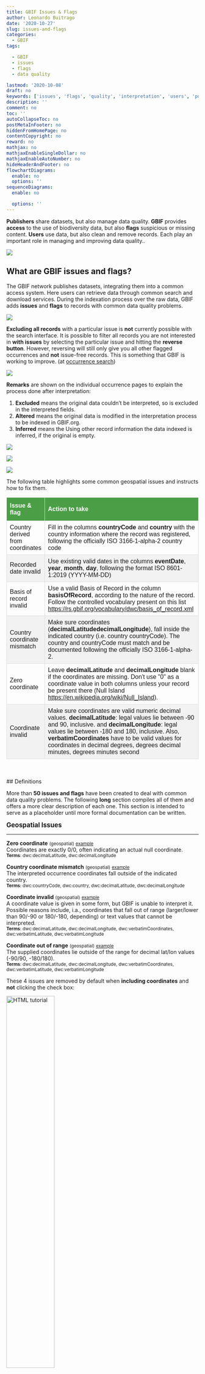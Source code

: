 ```yaml
---
title: GBIF Issues & Flags
author: Leonardo Buitrago
date: '2020-10-27'
slug: issues-and-flags
categories:
  - GBIF
tags:

  - GBIF
  - issues
  - flags
  - data quality

lastmod: '2020-10-08'
draft: no
keywords: ['issues', 'flags', 'quality', 'interpretation', 'users', 'publishers', 'GBIF']
description: ''
comment: no
toc: ''
autoCollapseToc: no
postMetaInFooter: no
hiddenFromHomePage: no
contentCopyright: no
reward: no
mathjax: no
mathjaxEnableSingleDollar: no
mathjaxEnableAutoNumber: no
hideHeaderAndFooter: no
flowchartDiagrams:
  enable: no
  options: ''
sequenceDiagrams:
  enable: no

  options: ''
---
```


**Publishers** share datasets, but also manage data quality.  **GBIF** provides **access** to the use of biodiversity data, but also **flags** suspicious or missing content. **Users** use data, but also clean and remove records. Each play an important role in managing and improving data quality..

![](/post/2020-10-09-issues-and-flags_files/workflow1.png)

## What are GBIF issues and flags?

The GBIF network publishes datasets, integrating them into a common access system. Here users can retrieve data through common search and download services. During the indexation process over the raw data, GBIF adds **issues** and **flags** to records with common data quality problems.

<!--
During **interpretation** GBIF performs additional checks and conversion routines. This **interpretation** is to ensure that data are interoperable and useful.

-->

![](/post/2020-10-09-issues-and-flags_files/workflow2.png)

<!--

* Flags help users to filter or be aware of possible inconsistencies in the data.
* Flags help data providers detect different quality issues that can be fixed in the published dataset/records.

-->

<!--

![](/post/2020-10-09-issues-and-flags_files/issues&flags_main.png)

 Write your comments here 

Thinking on how publishers and users can deal with the issues/flags identified by GBIF.org is important to recognize the most common problems that this mechanism can help to improve the data quality:

- Lack in the use of controlled vocabularies (e.g. basisOfRecord)
- Inconsistent data (e.g. country ≠ countryCode)
- Using appropriate standardized formats, like ISO codes (e.g. countryCode, eventDate)
- Using valid values to interpret/index numeric data (e.g. individualCount, coordinateUncertaintyInMeters)
- Values between the correct numeric range laid in the right columns (e.g. elevation/depth swapped)
- Inappropriate use of zero (0) to document empty or missing values (e.g. decimal Lat/Long = 0)
- Using correct characters to build lists (e.g. references, url)

-->

**Excluding all records** with a particular issue is **not** currently possible with the search interface. It is possible to filter all records you are not interested in **with issues** by selecting the particular issue and hitting the **reverse button**. However, reversing will still only give you all other flagged occurrences and **not** issue-free records. This is something that GBIF is working to improve. (at [occurrence search](https://www.gbif.org/occurrence/search))

![](/post/2020-10-09-issues-and-flags_files/filtering.png)

**Remarks** are shown on the individual occurrence pages to explain the process done after interpretation:

1. **Excluded** means the original data couldn’t be interpreted, so is excluded in the interpreted fields.
2. **Altered** means the original data is modified in the interpretation process to be indexed in GBIF.org.
3. **Inferred** means the Using other record information the data indexed is inferred, if the original is empty.

![](/post/2020-10-09-issues-and-flags_files/excluded.png)

![](/post/2020-10-09-issues-and-flags_files/altered.png)

![](/post/2020-10-09-issues-and-flags_files/inferred.png)

<!--

### For Data providers (“publishers”)

A list of issues & flags is also available for each dataset at the dataset page metrics (e.g. https://www.gbif.org/dataset/4fa7b334-ce0d-4e88-aaae-2e0c138d049e/metrics). This helps publishers to identify what data quality issues to tackle.

![](/post/2020-10-09-issues-and-flags_files/dataset.png)

## How to improve data quality using issues and flags?

-->

The following table highlights some common geospatial issues and instructs how to fix them. 

<style>
#issues {
  font-family: "Trebuchet MS", Arial, Helvetica, sans-serif;
  border-collapse: collapse;
  width: 100%;
  max-width: 100%;
  overflow: auto;
}

#issues td, #issues th {
  border: 1px solid #ddd;
  padding: 8px;
}

#issues tr:nth-child(even){background-color: #f2f2f2;}

#issues tr:hover {background-color: #ddd;}

#issues th {
  padding-top: 12px;
  padding-bottom: 12px;
  text-align: left;
  background-color: #4B9E46;
  color: white;
}

</style>

<table id = "issues">
<thead>
<tr>
<th align="left"><strong>Issue &amp; flag</strong></th>
<th align="left"><strong>Action to take</strong></th>
</tr>
</thead>
<tbody>
<tr>
<td align="left">Country derived from coordinates</td>
<td align="left">Fill in the columns <strong>countryCode</strong> and <strong>country</strong> with the country information where the record was registered, following the officially ISO 3166-1-alpha-2 country code</td>
</tr>
<tr>
<td align="left">Recorded date invalid</td>
<td align="left">Use existing valid dates in the columns <strong>eventDate</strong>, <strong>year</strong>, <strong>month</strong>, <strong>day</strong>, following the format ISO 8601-1:2019 (YYYY-MM-DD)</td>
</tr>
<tr>
<td align="left">Basis of record invalid</td>
<td align="left">Use a valid Basis of Record in the column <strong>basisOfRecord</strong>, according to the nature of the record. Follow the controlled vocabulary present on this list <a href="https://rs.gbif.org/vocabulary/dwc/basis_of_record.xml">https://rs.gbif.org/vocabulary/dwc/basis_of_record.xml</a></td>
</tr>
<tr>
<td align="left">Country coordinate mismatch</td>
<td align="left">Make sure coordinates (<strong>decimalLatitude</strong><strong>decimalLongitude</strong>), fall inside the indicated country (i.e. country countryCode). The country and countryCode must match and be documented following the officially ISO 3166-1-alpha-2.</td>
</tr>
<tr>
<td align="left">Zero coordinate</td>
<td align="left">Leave <strong>decimalLatitude</strong> and <strong>decimalLongitude</strong> blank if the coordinates are missing. Don't use "0" as a coordinate value in both columns unless your record be present there (Null Island <a href="https://en.wikipedia.org/wiki/Null_Island">https://en.wikipedia.org/wiki/Null_Island</a>).</td>
</tr>
<tr>
<td align="left">Coordinate invalid</td>
<td align="left">Make sure coordinates are valid numeric decimal values. <strong>decimalLatitude</strong>: legal values lie between -90 and 90, inclusive. and <strong>decimalLongitude</strong>: legal values lie between -180 and 180, inclusive. Also, <strong>verbatimCoordinates</strong> have to be valid values for coordinates in decimal degrees, degrees decimal minutes, degrees minutes second</td>
</tr>
</tbody>
</table>


<br>
<br>
## Definitions

More than **50 issues and flags** have been created to deal with common data quality problems. The following **long** section compiles all of them and offers a more clear description of each one. This section is intended to serve as a placeholder until more formal documentation can be written.  

<big>**Geospatial Issues**</big>

- - -

**Zero coordinate** <small>(geospatial)</small> <small>[example](https://www.gbif.org/occurrence/search?issue=ZERO_COORDINATE)</small><br>Coordinates are exactly 0/0, often indicating an actual null coordinate.<br><small>**Terms**: dwc:decimalLatitude, dwc:decimalLongitude</small><br>

**Country coordinate mismatch** <small>(geospatial)</small> <small>[example](https://www.gbif.org/occurrence/search?issue=COUNTRY_COORDINATE_MISMATCH)</small><br>The interpreted occurrence coordinates fall outside of the indicated country.<br><small>**Terms**: dwc:countryCode, dwc:country, dwc:decimalLatitude, dwc:decimalLongitude</small><br>

**Coordinate invalid** <small>(geospatial)</small> <small>[example](https://www.gbif.org/occurrence/search?issue=COORDINATE_INVALID)</small><br>A coordinate value is given in some form, but GBIF is unable to interpret it. Possible reasons include, i.a., coordinates that fall out of range (larger/lower than 90/-90 or 180/-180, depending) or text values that cannot be interpreted.<br><small>**Terms**: dwc:decimalLatitude, dwc:decimalLongitude, dwc:verbatimCoordinates, dwc:verbatimLatitude, dwc:verbatimLongitude</small><br>

**Coordinate out of range** <small>(geospatial)</small> <small>[example](https://www.gbif.org/occurrence/search?issue=COORDINATE_OUT_OF_RANGE)</small><br>The supplied coordinates lie outside of the range for decimal lat/lon values (-90/90, -180/180).<br><small>**Terms**: dwc:decimalLatitude, dwc:decimalLongitude, dwc:verbatimCoordinates, dwc:verbatimLatitude, dwc:verbatimLongitude</small><br>

These 4 issues are removed by default when **including coordinates** and **not** clicking the check box: 

<img src="/post/2020-10-09-issues-and-flags_files/suspicious.png" alt="HTML tutorial" style="width:50%;">

- - -

**Geodetic datum assumed WGS84** <small>(geospatial)</small> <small>[example](https://www.gbif.org/occurrence/search?issue=GEODETIC_DATUM_ASSUMED_WGS84)</small><br>If the datum is null, data interpretation assumes the record coordinates are in WGS84.<br><small>**Terms**: dwc:geodeticDatum</small><br>

**Geodetic datum invalid** <small>(geospatial)</small> <small>[example](https://www.gbif.org/occurrence/search?issue=GEODETIC_DATUM_INVALID)</small><br>The geodetic datum could not be interpreted, because the supplied term cannot be matched against the vocabulary of known values.<br><small>**Terms**: dwc:geodeticDatum</small><br>

**Country mismatch** <small>(geospatial)</small> <small>[example](https://www.gbif.org/occurrence/search?issue=COUNTRY_MISMATCH)</small><br>Interpreted Country and Country code contradict each other.<br><small>**Terms**: dwc:countryCode, dwc:country</small><br>

**Country derived from coordinates** <small>(geospatial)</small> <small>[example](https://www.gbif.org/occurrence/search?issue=COUNTRY_DERIVED_FROM_COORDINATES)</small><br>If the country and country code are not supplied or cannot be matched to known values, data interpretation derives their content from the decimal coordinates through a [lookup service](https://github.com/gbif/geocode).<br><small>**Terms**: dwc:countryCode, dwc:country, dwc:decimalLatitude, dwc:decimalLongitude</small><br>

**Country invalid** <small>(geospatial)</small> <small>[example](https://www.gbif.org/occurrence/search?issue=COUNTRY_INVALID)</small><br>The country or countryCode given cannot be matched to the vocabulary for country names.<br><small>**Terms**: dwc:country</small><br>

**Continent invalid** <small>(geospatial)</small> <small>[example](https://www.gbif.org/occurrence/search?issue=CONTINENT_INVALID)</small><br>The continent given cannot be matched to the vocabulary for continent names<br><small>**Terms**: dwc:continent</small><br>

**Coordinate rounded** <small>(geospatial)</small> <small>[example](https://www.gbif.org/occurrence/search?issue=COORDINATE_ROUNDED)</small><br>In the data interpretation the original coordinates are rounded to 6 decimals (~1m precision).<br><small>**Terms**: dwc:decimalLatitude, dwc:decimalLongitude</small><br>

**Coordinate reprojected** <small>(geospatial)</small> <small>[example](https://www.gbif.org/occurrence/search?issue=COORDINATE_REPROJECTED)</small><br>The original coordinates were successfully reprojected from a different geodetic datum to WGS84.<br><small>**Terms**: dwc:geodeticDatum</small><br>

**Coordinate reprojection suspicious** <small>(geospatial)</small> <small>[example](https://www.gbif.org/occurrence/search?issue=COORDINATE_REPROJECTION_SUSPICIOUS)</small><br>Indicates successful coordinate reprojection according to provided datum, but which results in a datum shift larger than 0.1 decimal degrees.<br><small>**Terms**: dwc:geodeticDatum, dwc:decimalLatitude, dwc:decimalLongitude</small><br>

**Coordinate reprojection failed** <small>(geospatial)</small> <small>[example](https://www.gbif.org/occurrence/search?issue=COORDINATE_REPROJECTION_FAILED)</small><br>The given decimal latitude and longitude could not be reprojected to WGS84 based on the provided datum.<br><small>**Terms**: dwc:geodeticDatum, dwc:decimalLatitude, dwc:decimalLongitude</small><br>

**Coordinate uncertainty meters invalid** <small>(geospatial)</small> <small>[example](https://www.gbif.org/occurrence/search?issue=COORDINATE_UNCERTAINTY_METERS_INVALID)</small><br>The value given for Coordinate uncertainty in meters, indicating the radius of uncertainty around the given decimal coordinates, is not a valid number, or lies outside a plausible range.<br><small>**Terms**: dwc:coordinateUncertaintyInMeters</small><br>

**Coordinate precision invalid** <small>(geospatial)</small> <small>[example](https://www.gbif.org/occurrence/search?issue=COORDINATE_PRECISION_INVALID)</small><br>Indicates an invalid or very unlikely coordinates precision. The value is not a decimal number as expected, or it has an unusually low or high for a margin of uncertainty.<br><small>**Terms**: dwc:coordinatePrecision</small><br>

**Presumed negated longitude** <small>(geospatial)</small> <small>[example](https://www.gbif.org/occurrence/search?issue=PRESUMED_NEGATED_LONGITUDE)</small><br>The supplied longitude value places the coordinates outside of the indicated country. Negating the longitude value would result in a country match.<br><small>**Terms**: dwc:decimalLongitude</small><br>

**Presumed negated latitude** <small>(geospatial)</small> <small>[example](https://www.gbif.org/occurrence/search?issue=PRESUMED_NEGATED_LATITUDE)</small><br>The supplied latitude value places the coordinates outside of the indicated country. Negating the latitude value would result in a country match.<br><small>**Terms**: dwc:decimalLatitude</small><br>

**Presumed swapped coordinate** <small>(geospatial)</small> <small>[example](https://www.gbif.org/occurrence/search?issue=PRESUMED_SWAPPED_COORDINATE)</small><br>Coordinates seem to be swapped when testing against the interpreted country.<br><small>**Terms**: dwc:decimalLatitude, dwc:decimalLongitude, dwc:country</small><br>

**Depth min max swapped** <small>(geospatial)</small> <small>[example](https://www.gbif.org/occurrence/search?issue=DEPTH_MIN_MAX_SWAPPED)</small><br>The values for minimum and maximum depth appear to the swapped.<br><small>**Terms**: dwc:minimumDepthInMeters, dwc:maximumDepthInMeters</small><br>

**Depth non numeric** <small>(geospatial)</small> <small>[example](https://www.gbif.org/occurrence/search?issue=DEPTH_NON_NUMERIC)</small><br>The values for minimum and maximum depth are non-numeric values and cannot be interpreted.<br><small>**Terms**: dwc:minimumDepthInMeters, dwc:maximumDepthInMeters</small><br>

**Depth unlikely** <small>(geospatial)</small> <small>[example](https://www.gbif.org/occurrence/search?issue=DEPTH_UNLIKELY)</small><br>The values for minimum and maximum depth are negative or higher than 11000 (Mariana Trench depth in meters).<br><small>**Terms**: dwc:minimumDepthInMeters, dwc:maximumDepthInMeters</small><br>

**Depth not metric** <small>(geospatial)</small> <small>[example](https://www.gbif.org/occurrence/search?issue=DEPTH_NOT_METRIC)</small><br>Set if supplied depth is not given in the metric system, for example using feet instead of meters.<br><small>**Terms**: dwc:minimumDepthInMeters, dwc:maximumDepthInMeters</small><br>

**Elevation non numeric** <small>(geospatial)</small> <small>[example](https://www.gbif.org/occurrence/search?issue=ELEVATION_NON_NUMERIC)</small><br>The values for minimum and maximum elevation are non-numeric values and cannot be interpreted.<br><small>**Terms**: dwc:minimumElevationInMeters, dwc:maximumElevationMeters</small><br>

**Elevation min max swapped** <small>(geospatial)</small> <small>[example](https://www.gbif.org/occurrence/search?issue=ELEVATION_MIN_MAX_SWAPPED)</small><br>The values for minimum and maximum elevation appear to the swapped.<br><small>**Terms**: dwc:minimumElevationInMeters, dwc:maximumElevationInMeters</small><br>

**Elevation not metric** <small>(geospatial)</small> <small>[example](https://www.gbif.org/occurrence/search?issue=ELEVATION_NOT_METRIC)</small><br>Set if supplied elevation is not given in the metric system, for example using feet instead of meters.<br><small>**Terms**: dwc:minimumElevationInMeters, dwc:maximumElevationInMeters</small><br>

- - -

**Zero** occurrence records are flagged with the following **geospatial issues** on GBIF as of the writing of this post. 

**Elevation unlikely** <small>(geospatial)</small> <small>[example](https://www.gbif.org/occurrence/search?issue=ELEVATION_UNLIKELY)</small><br>The values for minimum and maximum elevation are above the troposphere (17000 m) or below Mariana Trench (11000 m).<br><small>**Terms**: dwc:minimumElevationInMeters, dwc:maximumElevationInMeters</small><br>

**Continent country mismatch** <small>(geospatial)</small> <small>[example](https://www.gbif.org/occurrence/search?issue=CONTINENT_COUNTRY_MISMATCH)</small><br>The interpreted continent and country do not match up.<br><small>**Terms**: dwc:continent, dwc:countryCode, dwc:country</small><br>

**Continent derived from coordinates** <small>(geospatial)</small> <small>[example](https://www.gbif.org/occurrence/search?issue=CONTINENT_DERIVED_FROM_COORDINATES)</small><br>If no value is supplied for the continent or if the values cannot be matched against a known vocabulary, data interpretation derives the continent from the decimal coordinates.<br><small>**Terms**: dwc:continent, dwc:decimalLatitude, dwc:decimal Longitude</small><br>

<!-- maybe do not we need deprecated issues -->
<!-- **Coordinate accuracy invalid** <small>(geospatial)</small> <small>[example](https://www.gbif.org/occurrence/search?issue=COORDINATE_ACCURACY_INVALID)</small><br>Deprecated.<br><small>**Terms**: NA</small><br> -->

<!-- **Coordinate precision uncertainty mismatch** <small>(geospatial)</small> <small>[example](https://www.gbif.org/occurrence/search?issue=COORDINATE_PRECISION_UNCERTAINTY_MISMATCH)</small><br>Deprecated.<br><small>**Terms**: NA</small><br> -->

<br>
<big>**Taxonomic Issues**</big>

- - -

**Taxon match higherrank** <small>(taxonomic)</small> <small>[example](https://www.gbif.org/occurrence/search?issue=TAXON_MATCH_HIGHERRANK)</small><br>The record can be matched to the GBIF taxonomic backbone at a higher rank, but not with the scientific name given.<br><small>**Terms**: dwc:scientificName,dwc:kingdom,dwc:phylum, dwc:class, dwc:order, dwc:family, dwc:genus, dwc:subgenus, dwc:specificEpithet, dwc:infraspecificEpithet, dwc:taxonRank</small><br><br> 
Reasons include:<br/>- The name is new, and not available in the taxonomic datasets yet<br/>- The name is missing in the backbone's taxonomic sources for others reasons<br/>- Formatting or spelling of the scientific name caused interpretation errors

**Taxon match none** <small>(taxonomic)</small> <small>[example](https://www.gbif.org/occurrence/search?issue=TAXON_MATCH_NONE)</small><br>Matching to the taxonomic backbone cannot be done cause there was no match at all or several matches with too little information to keep them apart (homonyms).<br><small>**Terms**: dwc:scientificName,dwc:kingdom,dwc:phylum, dwc:class, dwc:order, dwc:family, dwc:genus, dwc:subgenus, dwc:specificEpithet, dwc:infraspecificEpithet, dwc:taxonRank</small><br>

**Taxon match fuzzy** <small>(taxonomic)</small> <small>[example](https://www.gbif.org/occurrence/search?issue=TAXON_MATCH_FUZZY)</small><br>Matching to the taxonomic backbone can only be done using a fuzzy, non exact match.<br><small>**Terms**: dwc:scientificName,dwc:kingdom,dwc:phylum, dwc:class, dwc:order, dwc:family, dwc:genus, dwc:subgenus, dwc:specificEpithet, dwc:infraspecificEpithet, dwc:taxonRank</small><br>

<br>
<big>**Date Issues**</big>

- - -

**Recorded date invalid** <small>(date)</small> <small>[example](https://www.gbif.org/occurrence/search?issue=RECORDED_DATE_INVALID)</small><br>The recording date given cannot be intrepreted because is invalid.<br><small>**Terms**: dwc:eventDate, dwc:year, dwc:month, dwc:day</small><br><br> Reasons include:<br/>- A non-existing date (e.g "1995-04-34")<br/>- Missing date parts (e.g. Event date without year).<br/>- The date format does not follow the ISO 8601 standard (YYYY-MM-DD)<br>

**Recorded date mismatch** <small>(date)</small> <small>[example](https://www.gbif.org/occurrence/search?issue=RECORDED_DATE_MISMATCH)</small><br>The recording date specified as the eventDate string and the individual year, month, day are contradicting.<br><small>**Terms**: dwc:eventDate, dwc:year, dwc:month, dwc:day</small><br>

**Identified date unlikely** <small>(date)</small> <small>[example](https://www.gbif.org/occurrence/search?issue=IDENTIFIED_DATE_UNLIKELY)</small><br>The identification date is in the future or before Linnean times (1700).<br><small>**Terms**: dwc:dateIdentified</small><br>

**Recorded Date Unlikely** <small>(date)</small> <small>[example](https://www.gbif.org/occurrence/search?issue=RECORDED_DATE_UNLIKELY)</small><br>The recording date is highly unlikely, falling either into the future or representing a very old date before 1600 that predates modern taxonomy.<br><small>**Terms**: dwc:eventDate, dwc:year, dwc:month, dwc:day</small><br>

**Multimedia date invalid** <small>(date)</small> <small>[example](https://www.gbif.org/occurrence/search?issue=MULTIMEDIA_DATE_INVALID)</small><br>The creation date given cannot be intrepreted because is invalid.<br><small>**Terms**: dc:created</small><br><br> Reasons include:<br/>- A non-existing date (e.g "1995-04-34")<br/>- Missing date parts (e.g. Event date without year).<br/>- The date format does not follow the ISO 8601 standard (YYYY-MM-DD)

**Identified date invalid** <small>(date)</small> <small>[example](https://www.gbif.org/occurrence/search?issue=IDENTIFIED_DATE_INVALID)</small><br>The identification date given cannot be intrepreted because is invalid.<br><small>**Terms**: dwc:dateIdentified</small><br><br>Reasons include:<br>- A non-existing date (e.g "1995-04-34")<br>- Missing date parts (e.g. without year).<br>- The date format does not follow the ISO 8601 standard (YYYY-MM-DD)<br>

**Modified date invalid** <small>(date)</small> <small>[example](https://www.gbif.org/occurrence/search?issue=MODIFIED_DATE_INVALID)</small><br>A (partial) invalid modified date is given.<br><small>**Terms**: dc:modified</small><br><br>Reasons include:<br/>- A non-existing date (e.g "1995-04-34")<br/>- Missing date parts (e.g. without year).<br/>- The date format does not follow the ISO 8601 standard (YYYY-MM-DD)

**Modified date unlikely** <small>(date)</small> <small>[example](https://www.gbif.org/occurrence/search?issue=MODIFIED_DATE_UNLIKELY)</small><br>The modified date given is in the future or predates unix time (1970).<br><small>**Terms**: dc:modified</small><br>

**Georeferenced date invalid** <small>(date)</small> <small>[example](https://www.gbif.org/occurrence/search?issue=GEOREFERENCED_DATE_INVALID)</small><br>The georeference date given cannot be intrepreted because it is invalid.<br> 
<small>**Terms**: dwc:georeferencedDate</small><br>

Reasons include:<br>
- A non-existing date (e.g "1995-04-34").<br>
- Missing date parts (e.g. without year).<br>
- The date format does not follow the ISO 8601 standard (YYYY-MM-DD)

**Georeferenced date unlikely** <small>(date)</small> <small>[example](https://www.gbif.org/occurrence/search?issue=GEOREFERENCED_DATE_UNLIKELY)</small><br>The georeference date given is in the future or before Linnean times (1700).<br><small>**Terms**: dwc:georeferencedDate</small><br>

<br>
<big>**Vocabulary Issues**</big>

- - -

**Basis of record invalid** <small>(vocabulary)</small> <small>[example](https://www.gbif.org/occurrence/search?issue=BASIS_OF_RECORD_INVALID)</small><br>The given basis of record is impossible to interpret or very different from the recommended vocabulary: http://rs.gbif.org/vocabulary/dwc/basis_of_record.xml<br><small>**Terms**: dwc:basisOfRecord</small><br>

**Type status invalid** <small>(vocabulary)</small> <small>[example](https://www.gbif.org/occurrence/search?issue=TYPE_STATUS_INVALID)</small><br>The given type status is impossible to interpret or very different from the recommended vocabulary: https://rs.gbif.org/vocabulary/gbif/type_status.xml<br><small>**Terms**: dwc:typeStatus</small><br>

**Occurrence status unparsable** <small>(vocabulary)</small> <small>[example](https://www.gbif.org/occurrence/search?issue=OCCURRENCE_STATUS_UNPARSABLE)</small><br>The given occurenceStatus value cannot be interpreted; it does not match any of the known (vocabulary) values that indicate the presence or absence of a species at collection or observation event.<br><small>**Terms**: dwc:occurrenceStatus</small><br>

<br>
<big>**GRSciColl-related Issues**</big>

- - -

**Ambiguous institution** <small>(GRSciColl)</small> <small>[example](https://www.gbif.org/occurrence/search?issue=AMBIGUOUS_INSTITUTION)</small><br>Multiple institutions were found in [GRSciColl](https://www.gbif.org/grscicoll) with the same level of confidence and it can't be determined which one should be accepted. For example, there are several institutions with the same code and country. See [this FAQ](https://www.gbif.org/faq?question=how-can-i-improve-the-matching-of-occurrence-records-with-grscicoll) on how to avoid ambiguous matches.<br><small>**Terms**: dwc:institutionCode, dwc:institutionID</small><br>


**Ambiguous collection** <small>(GRSciColl)</small> <small>[example](https://www.gbif.org/occurrence/search?issue=AMBIGUOUS_COLLECTION)</small><br>Multiple collections were found in [GRSciColl](https://www.gbif.org/grscicoll) with the same level of confidence and it can't be determined which one should be accepted. For example, there are several collections belonging to the same institution with the same code. See [this FAQ](https://www.gbif.org/faq?question=how-can-i-improve-the-matching-of-occurrence-records-with-grscicoll) on how to avoid ambiguous matches.<br><small>**Terms**: dwc:collectionCode, dwc:collectionID</small><br>


**Institution match none** <small>(GRSciColl)</small> <small>[example](https://www.gbif.org/occurrence/search?issue=INSTITUTION_MATCH_NONE)</small><br>No macth was  found in [GRSciColl](https://www.gbif.org/grscicoll). Either the entry doesn't exists in GRSciColl or it has a different code. Check [GRSciColl](https://www.gbif.org/grscicoll) and request update if needed.<br><small>**Terms**: dwc:institutionCode, dwc:institutionID</small><br>

**Collection match none** <small>(GRSciColl)</small> <small>[example](https://www.gbif.org/occurrence/search?issue=COLLECTION_MATCH_NONE)</small><br>No macth was  found in [GRSciColl](https://www.gbif.org/grscicoll). Either the entry doesn't exists in GRSciColl or it has a different code. Check [GRSciColl](https://www.gbif.org/grscicoll) and request update if needed.<br><small>**Terms**: dwc:collectionCode, dwc:collectionID</small><br>

**Institution match fuzzy** <small>(GRSciColl)</small> <small>[example](https://www.gbif.org/occurrence/search?issue=INSTITUTION_MATCH_FUZZY)</small><br>A match was found in [GRSciColl](https://www.gbif.org/grscicoll) but it was matched fuzzily. To know more about why this has happened you can use the [lookup API](https://www.gbif.org/developer/registry#lookup) to see see the "reasons" returned in the response. A common case is when the name is used instead of the code or the identifier. To avoid fuzzy matches, publishers should use identifiers in additon to codes. More details available in [this FAQ](https://www.gbif.org/faq?question=how-can-i-improve-the-matching-of-occurrence-records-with-grscicoll).<br><small>**Terms**: dwc:institutionCode, dwc:institutionID</small><br>

**Collection match fuzzy** <small>(GRSciColl)</small> <small>[example](https://www.gbif.org/occurrence/search?issue=COLLECTION_MATCH_FUZZY)</small><br>A match was found in [GRSciColl](https://www.gbif.org/grscicoll) but it was matched fuzzily. To know more about why this has happened you can use the [lookup API](https://www.gbif.org/developer/registry#lookup) to see see the "reasons" returned in the response. A common case is when the name is used instead of the code or the identifier. To avoid fuzzy matches, publishers should use identifiers in additon to codes. More details available in [this FAQ](https://www.gbif.org/faq?question=how-can-i-improve-the-matching-of-occurrence-records-with-grscicoll).<br><small>**Terms**: dwc:collectionCode, dwc:collectionID</small><br>

**Institution collection mismatch** <small>(GRSciColl)</small> <small>[example](https://www.gbif.org/occurrence/search?issue=INSTITUTION_COLLECTION_MISMATCH)</small><br>At least one possible collection match was found in [GRSciColl](https://www.gbif.org/grscicoll) but none of them belong to the institution matched.<br><small>**Terms**: dwc:collectionCode, dwc:collectionID, dwc:institutionCode, dwc:institutionID</small><br>

**Different owner institution** <small>(GRSciColl)</small> <small>[example](https://www.gbif.org/occurrence/search?issue=DIFFERENT_OWNER_INSTITUTION)</small><br>The institution doesn't match the owner institution.<br><small>**Terms**: dwc:ownerInstitutionCode, dwc:institutionCode, dwc:institutionID</small><br>


<br>
<big>**Other Issues**</big>

- - -

**Individual count invalid** <small>(individual count)</small> <small>[example](https://www.gbif.org/occurrence/search?issue=INDIVIDUAL_COUNT_INVALID)</small><br>Individual count value not parsable into a positive integer.<br><small>**Terms**: dwc:individualCount</small><br>

**Individual count conflicts with occurrence status** <small>(individual count)</small> <small>[example](https://www.gbif.org/occurrence/search?issue=INDIVIDUAL_COUNT_CONFLICTS_WITH_OCCURRENCE_STATUS)</small><br>The values given for the individual count and for the status of the occurrence (present/absent) contradict each other (e.g. the count is 0 but the status says "present").<br><small>**Terms**: dwc:individualCount, dwc:occurrenceStatus</small><br>

**Occurrence status inferred from individual count** <small>(occurrence status)</small> <small>[example](https://www.gbif.org/occurrence/search?issue=OCCURRENCE_STATUS_INFERRED_FROM_INDIVIDUAL_COUNT)</small><br>The present/absent status of the occurrence was inferred from the individual count value because no status value was supplied explicitly. An individual count of 0 is interpreted as status="absent", a value > 0 as "present"<br><small>**Terms**: dwc:individualCount, dwc:occurrenceStatus</small><br>

**References URI invalid** <small>(uri)</small> <small>[example](https://www.gbif.org/occurrence/search?issue=REFERENCES_URI_INVALID)</small><br>The references URL cannot be resolved, and may be malformed or contain invalid characters. If there is more than one URL, the values have to be separated by a pipe symbol "|".<br><small>**Terms**: dc:references</small><br>

**Multimedia URI invalid** <small>(uri)</small> <small>[example](https://www.gbif.org/occurrence/search?issue=MULTIMEDIA_URI_INVALID)</small><br>The multimedia URL cannot be resolved, and may be malformed or contain invalid characters. If there is more than one URL, the values have to be separated by a pipe symbol "|".<br><small>**Terms**: dwc:associatedMedia</small><br>

**Interpretation error** <small>(interpretation)</small> <small>[example](https://www.gbif.org/occurrence/search?issue=INTERPRETATION_ERROR)</small><br>An error occurred during interpretation, leaving the record interpretation incomplete.<br><small>**Terms**: GBIF interpretation</small><br>

**Occurrence status inferred from Basis Of Record**  <small>(interpretation)</small> <small>[example](https://www.gbif.org/occurrence/search?issue=OCCURRENCE_STATUS_INFERRED_FROM_BASIS_OF_RECORD)</small>
<br>The occurrence status of preserved specimens (museum specimens) is assumed to be "present" (not absent). With other records occurrence status is usually inferred from from dwc:individualCount.<br><small>**Terms**: GBIF interpretation, dwc:individualCount</small><br>





